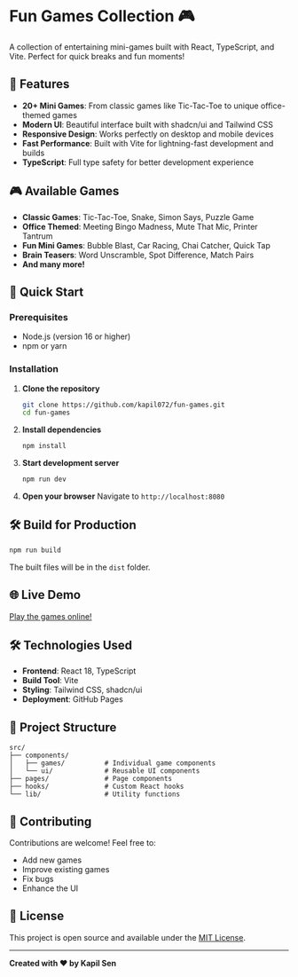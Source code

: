 # Fun Games Collection 🎮

A collection of entertaining mini-games built with React, TypeScript, and Vite. Perfect for quick breaks and fun moments!

## 🎯 Features

- **20+ Mini Games**: From classic games like Tic-Tac-Toe to unique office-themed games
- **Modern UI**: Beautiful interface built with shadcn/ui and Tailwind CSS
- **Responsive Design**: Works perfectly on desktop and mobile devices
- **Fast Performance**: Built with Vite for lightning-fast development and builds
- **TypeScript**: Full type safety for better development experience

## 🎮 Available Games

- **Classic Games**: Tic-Tac-Toe, Snake, Simon Says, Puzzle Game
- **Office Themed**: Meeting Bingo Madness, Mute That Mic, Printer Tantrum
- **Fun Mini Games**: Bubble Blast, Car Racing, Chai Catcher, Quick Tap
- **Brain Teasers**: Word Unscramble, Spot Difference, Match Pairs
- **And many more!**

## 🚀 Quick Start

### Prerequisites
- Node.js (version 16 or higher)
- npm or yarn

### Installation

1. **Clone the repository**
   ```bash
   git clone https://github.com/kapil072/fun-games.git
   cd fun-games
   ```

2. **Install dependencies**
   ```bash
   npm install
   ```

3. **Start development server**
   ```bash
   npm run dev
   ```

4. **Open your browser**
   Navigate to `http://localhost:8080`

## 🛠️ Build for Production

```bash
npm run build
```

The built files will be in the `dist` folder.

## 🌐 Live Demo

[Play the games online!](https://kapil072.github.io/fun-games/)

## 🛠️ Technologies Used

- **Frontend**: React 18, TypeScript
- **Build Tool**: Vite
- **Styling**: Tailwind CSS, shadcn/ui
- **Deployment**: GitHub Pages

## 📁 Project Structure

```
src/
├── components/
│   ├── games/          # Individual game components
│   └── ui/             # Reusable UI components
├── pages/              # Page components
├── hooks/              # Custom React hooks
└── lib/                # Utility functions
```

## 🤝 Contributing

Contributions are welcome! Feel free to:
- Add new games
- Improve existing games
- Fix bugs
- Enhance the UI

## 📄 License

This project is open source and available under the [MIT License](LICENSE).

---

**Created with ❤️ by Kapil Sen**
